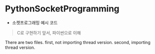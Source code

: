 # PythonSocketProgramming
- 소켓프로그래밍 예시 코드
> C로 구현하기 앞서, 파이썬으로 이해

There are two files.
first, not importing thread version.
second, importing thread version.
